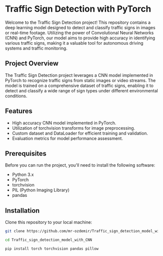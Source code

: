 # Traffic Sign Detection with PyTorch

Welcome to the Traffic Sign Detection project! This repository contains a deep learning model designed to detect and classify traffic signs in images or real-time footage. Utilizing the power of Convolutional Neural Networks (CNN) and PyTorch, our model aims to provide high accuracy in identifying various traffic signs, making it a valuable tool for autonomous driving systems and traffic monitoring.

## Project Overview

The Traffic Sign Detection project leverages a CNN model implemented in PyTorch to recognize traffic signs from static images or video streams. The model is trained on a comprehensive dataset of traffic signs, enabling it to detect and classify a wide range of sign types under different environmental conditions.

## Features


- High accuracy CNN model implemented in PyTorch.
- Utilization of torchvision transforms for image preprocessing.
- Custom dataset and DataLoader for efficient training and validation.
- Evaluation metrics for model performance assessment.

## Prerequisites

Before you can run the project, you'll need to install the following software:

- Python 3.x
- PyTorch
- torchvision
- PIL (Python Imaging Library)
- pandas

## Installation

Clone this repository to your local machine:

```bash
git clone https://github.com/mr-ozdemir/Traffic_sign_detection_model_with_CNN
```
```bash
cd Traffic_sign_detection_model_with_CNN
```
```bash
pip install torch torchvision pandas pillow
```
